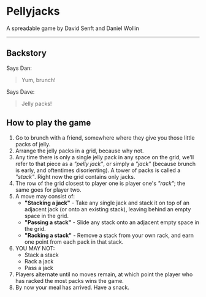 # Pellyjacks

A spreadable game by David Senft and Daniel Wollin

* * *

## Backstory ##

Says Dan:

> Yum, brunch!

Says Dave:

> Jelly packs!

## How to play the game ##

1.	Go to brunch with a friend, somewhere where they give you
	those little packs of jelly.
2.	Arrange the jelly packs in a grid, because why not.
3.	Any time there is only a single jelly pack in any space on 
	the grid, we'll refer to that piece as a *"pelly jack"*, or 
	simply a *"jack"* (because brunch is early, and oftentimes 
	disorienting). A tower of packs is called a *"stack"*. Right 
	now the grid contains only jacks.
3.	The row of the grid closest to player one is player 
	one's *"rack"*; the same goes for player two.
4.	A move may consist of:
	- <b>"Stacking a jack"</b> - Take any single jack and stack 
	it on top of an adjacent jack (or onto an existing stack),
	leaving behind an empty space in the grid.
	- <b>"Passing a stack"</b> - Slide any stack onto an 
	adjacent empty space in the grid.
	- <b>"Racking a stack"</b> - Remove a stack from your own 
	rack, and earn one point from each pack in that stack.
5.	YOU MAY NOT:
	- Stack a stack
	- Rack a jack
	- Pass a jack
6.	Players alternate until no moves remain, at which point the 
	player who has racked the most packs wins the game.
7.	By now your meal has arrived. Have a snack.
